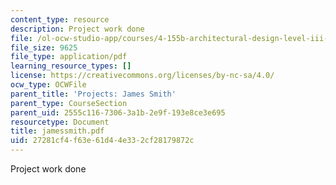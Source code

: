 ```yaml
---
content_type: resource
description: Project work done
file: /ol-ocw-studio-app/courses/4-155b-architectural-design-level-iii-a-student-center-for-mit-fall-2004/27281cf4f63e61d44e332cf28179872c_jamessmith.pdf
file_size: 9625
file_type: application/pdf
learning_resource_types: []
license: https://creativecommons.org/licenses/by-nc-sa/4.0/
ocw_type: OCWFile
parent_title: 'Projects: James Smith'
parent_type: CourseSection
parent_uid: 2555c116-7306-3a1b-2e9f-193e8ce3e695
resourcetype: Document
title: jamessmith.pdf
uid: 27281cf4-f63e-61d4-4e33-2cf28179872c
---
```

Project work done
